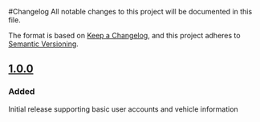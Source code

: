 #Changelog
All notable changes to this project will be documented in this file.

The format is based on [Keep a Changelog](https://keepachangelog.com/en/1.0.0/),
and this project adheres to [Semantic Versioning](https://semver.org/spec/v2.0.0.html).

## [1.0.0]
### Added
Initial release supporting basic user accounts and vehicle information

[Unreleased]: https://github.com/elepedus/krmb/compare/v1.0.0...HEAD
[1.0.0]: https://github.com/elepedus/krmb/releases/tag/1.0.0